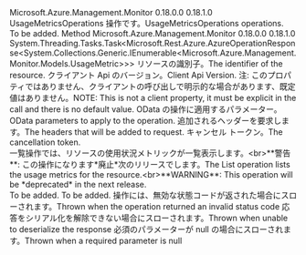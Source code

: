 <Type Name="IUsageMetricsOperations" FullName="Microsoft.Azure.Management.Monitor.IUsageMetricsOperations">
  <TypeSignature Language="C#" Value="public interface IUsageMetricsOperations" />
  <TypeSignature Language="ILAsm" Value=".class public interface auto ansi abstract IUsageMetricsOperations" />
  <TypeSignature Language="DocId" Value="T:Microsoft.Azure.Management.Monitor.IUsageMetricsOperations" />
  <TypeSignature Language="VB.NET" Value="Public Interface IUsageMetricsOperations" />
  <TypeSignature Language="F#" Value="type IUsageMetricsOperations = interface" />
  <AssemblyInfo>
    <AssemblyName>Microsoft.Azure.Management.Monitor</AssemblyName>
    <AssemblyVersion>0.18.0.0</AssemblyVersion>
    <AssemblyVersion>0.18.1.0</AssemblyVersion>
  </AssemblyInfo>
  <Interfaces />
  <Docs>
    <summary>
            <span data-ttu-id="9650a-101">UsageMetricsOperations 操作です。</span><span class="sxs-lookup"><span data-stu-id="9650a-101">UsageMetricsOperations operations.</span></span>
            </summary>
    <remarks>To be added.</remarks>
  </Docs>
  <Members>
    <Member MemberName="ListWithHttpMessagesAsync">
      <MemberSignature Language="C#" Value="public System.Threading.Tasks.Task&lt;Microsoft.Rest.Azure.AzureOperationResponse&lt;System.Collections.Generic.IEnumerable&lt;Microsoft.Azure.Management.Monitor.Models.UsageMetric&gt;&gt;&gt; ListWithHttpMessagesAsync (string resourceUri, string apiVersion, Microsoft.Rest.Azure.OData.ODataQuery&lt;Microsoft.Azure.Management.Monitor.Models.UsageMetric&gt; odataQuery = null, System.Collections.Generic.Dictionary&lt;string,System.Collections.Generic.List&lt;string&gt;&gt; customHeaders = null, System.Threading.CancellationToken cancellationToken = null);" />
      <MemberSignature Language="ILAsm" Value=".method public hidebysig newslot virtual instance class System.Threading.Tasks.Task`1&lt;class Microsoft.Rest.Azure.AzureOperationResponse`1&lt;class System.Collections.Generic.IEnumerable`1&lt;class Microsoft.Azure.Management.Monitor.Models.UsageMetric&gt;&gt;&gt; ListWithHttpMessagesAsync(string resourceUri, string apiVersion, class Microsoft.Rest.Azure.OData.ODataQuery`1&lt;class Microsoft.Azure.Management.Monitor.Models.UsageMetric&gt; odataQuery, class System.Collections.Generic.Dictionary`2&lt;string, class System.Collections.Generic.List`1&lt;string&gt;&gt; customHeaders, valuetype System.Threading.CancellationToken cancellationToken) cil managed" />
      <MemberSignature Language="DocId" Value="M:Microsoft.Azure.Management.Monitor.IUsageMetricsOperations.ListWithHttpMessagesAsync(System.String,System.String,Microsoft.Rest.Azure.OData.ODataQuery{Microsoft.Azure.Management.Monitor.Models.UsageMetric},System.Collections.Generic.Dictionary{System.String,System.Collections.Generic.List{System.String}},System.Threading.CancellationToken)" />
      <MemberSignature Language="F#" Value="abstract member ListWithHttpMessagesAsync : string * string * Microsoft.Rest.Azure.OData.ODataQuery&lt;Microsoft.Azure.Management.Monitor.Models.UsageMetric&gt; * System.Collections.Generic.Dictionary&lt;string, System.Collections.Generic.List&lt;string&gt;&gt; * System.Threading.CancellationToken -&gt; System.Threading.Tasks.Task&lt;Microsoft.Rest.Azure.AzureOperationResponse&lt;seq&lt;Microsoft.Azure.Management.Monitor.Models.UsageMetric&gt;&gt;&gt;" Usage="iUsageMetricsOperations.ListWithHttpMessagesAsync (resourceUri, apiVersion, odataQuery, customHeaders, cancellationToken)" />
      <MemberType>Method</MemberType>
      <AssemblyInfo>
        <AssemblyName>Microsoft.Azure.Management.Monitor</AssemblyName>
        <AssemblyVersion>0.18.0.0</AssemblyVersion>
        <AssemblyVersion>0.18.1.0</AssemblyVersion>
      </AssemblyInfo>
      <ReturnValue>
        <ReturnType>System.Threading.Tasks.Task&lt;Microsoft.Rest.Azure.AzureOperationResponse&lt;System.Collections.Generic.IEnumerable&lt;Microsoft.Azure.Management.Monitor.Models.UsageMetric&gt;&gt;&gt;</ReturnType>
      </ReturnValue>
      <Parameters>
        <Parameter Name="resourceUri" Type="System.String" />
        <Parameter Name="apiVersion" Type="System.String" />
        <Parameter Name="odataQuery" Type="Microsoft.Rest.Azure.OData.ODataQuery&lt;Microsoft.Azure.Management.Monitor.Models.UsageMetric&gt;" />
        <Parameter Name="customHeaders" Type="System.Collections.Generic.Dictionary&lt;System.String,System.Collections.Generic.List&lt;System.String&gt;&gt;" />
        <Parameter Name="cancellationToken" Type="System.Threading.CancellationToken" />
      </Parameters>
      <Docs>
        <param name="resourceUri">
            <span data-ttu-id="9650a-102">リソースの識別子。</span><span class="sxs-lookup"><span data-stu-id="9650a-102">The identifier of the resource.</span></span>
            </param>
        <param name="apiVersion">
            <span data-ttu-id="9650a-103">クライアント Api のバージョン。</span><span class="sxs-lookup"><span data-stu-id="9650a-103">Client Api Version.</span></span> <span data-ttu-id="9650a-104">注: このプロパティではありません、クライアントの呼び出しで明示的な場合があります、既定値はありません。</span><span class="sxs-lookup"><span data-stu-id="9650a-104">NOTE: This is not a client property, it must be explicit in the call and there is no default value.</span></span>
            </param>
        <param name="odataQuery">
            <span data-ttu-id="9650a-105">OData の操作に適用するパラメーター。</span><span class="sxs-lookup"><span data-stu-id="9650a-105">OData parameters to apply to the operation.</span></span>
            </param>
        <param name="customHeaders">
            <span data-ttu-id="9650a-106">追加されるヘッダーを要求します。</span><span class="sxs-lookup"><span data-stu-id="9650a-106">The headers that will be added to request.</span></span>
            </param>
        <param name="cancellationToken">
            <span data-ttu-id="9650a-107">キャンセル トークン。</span><span class="sxs-lookup"><span data-stu-id="9650a-107">The cancellation token.</span></span>
            </param>
        <summary>
            <span data-ttu-id="9650a-108">一覧操作では、リソースの使用状況メトリックが一覧表示します。&lt;br&gt;**警告**: この操作になります*廃止*次のリリースでします。</span><span class="sxs-lookup"><span data-stu-id="9650a-108">The List operation lists the usage metrics for the resource.&lt;br&gt;**WARNING**: This operation will be *deprecated* in the next release.</span></span>
            </summary>
        <returns>To be added.</returns>
        <remarks>To be added.</remarks>
        <exception cref="T:Microsoft.Azure.Management.Monitor.Models.ErrorResponseException">
            <span data-ttu-id="9650a-109">操作には、無効な状態コードが返された場合にスローされます。</span><span class="sxs-lookup"><span data-stu-id="9650a-109">Thrown when the operation returned an invalid status code</span></span>
            </exception>
        <exception cref="T:Microsoft.Rest.SerializationException">
            <span data-ttu-id="9650a-110">応答をシリアル化を解除できない場合にスローされます。</span><span class="sxs-lookup"><span data-stu-id="9650a-110">Thrown when unable to deserialize the response</span></span>
            </exception>
        <exception cref="T:Microsoft.Rest.ValidationException">
            <span data-ttu-id="9650a-111">必須のパラメーターが null の場合にスローされます。</span><span class="sxs-lookup"><span data-stu-id="9650a-111">Thrown when a required parameter is null</span></span>
            </exception>
      </Docs>
    </Member>
  </Members>
</Type>